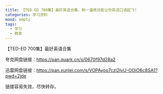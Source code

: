 ```yaml
---
title: 【TED-ED 700集】最好英语合集，刷一遍绝对能让你英语口语起飞!
categories: 学习资料
mood: empty
tags:
  - 学习
  - 教育
---
```





【TED-ED 700集】最好英语合集




夸克网盘链接：https://pan.quark.cn/s/0670f97d28a2




迅雷网盘链接：https://pan.xunlei.com/s/VOPAyoo7czl2IvU-OOiO6c8SA1?pwd=2jde




链接容易失效，尽快转存。








